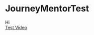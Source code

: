 # JourneyMentorTest
Hi <br/>
<a href="https://www.arcaonline.ir/JourneyMentorTest.mp4" target="_blank" > Test Video </a>
